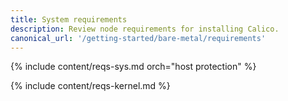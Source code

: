```yaml
---
title: System requirements
description: Review node requirements for installing Calico.
canonical_url: '/getting-started/bare-metal/requirements'
---
```


{% include content/reqs-sys.md orch="host protection" %}

{% include content/reqs-kernel.md %}

